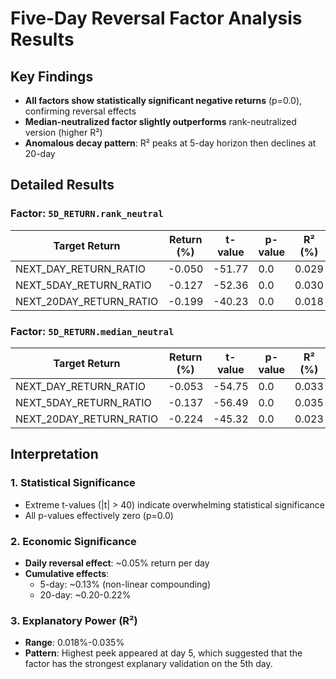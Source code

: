 # Five-Day Reversal Factor Analysis Results

## Key Findings
- **All factors show statistically significant negative returns** (p=0.0), confirming reversal effects
- **Median-neutralized factor slightly outperforms** rank-neutralized version (higher R²)
- **Anomalous decay pattern**: R² peaks at 5-day horizon then declines at 20-day

## Detailed Results

### Factor: `5D_RETURN.rank_neutral`
| Target Return        | Return (%) | t-value    | p-value | R² (%) | Observations |
|-----------------------|------------|------------|---------|--------|--------------|
| NEXT_DAY_RETURN_RATIO | -0.050     | -51.77     | 0.0     | 0.029  | 9,093,094    |
| NEXT_5DAY_RETURN_RATIO| -0.127     | -52.36     | 0.0     | 0.030  | 9,093,094    |
| NEXT_20DAY_RETURN_RATIO| -0.199     | -40.23     | 0.0     | 0.018  | 9,093,094    |

### Factor: `5D_RETURN.median_neutral`
| Target Return        | Return (%) | t-value    | p-value | R² (%) | Observations |
|-----------------------|------------|------------|---------|--------|--------------|
| NEXT_DAY_RETURN_RATIO | -0.053     | -54.75     | 0.0     | 0.033  | 9,093,094    |
| NEXT_5DAY_RETURN_RATIO| -0.137     | -56.49     | 0.0     | 0.035  | 9,093,094    |
| NEXT_20DAY_RETURN_RATIO| -0.224     | -45.32     | 0.0     | 0.023  | 9,093,094    |

## Interpretation

### 1. Statistical Significance
- Extreme t-values (|t| > 40) indicate overwhelming statistical significance
- All p-values effectively zero (p=0.0)

### 2. Economic Significance
- **Daily reversal effect**: ~0.05% return per day
- **Cumulative effects**:
  - 5-day: ~0.13% (non-linear compounding)
  - 20-day: ~0.20-0.22%

### 3. Explanatory Power (R²)
- **Range**: 0.018%-0.035%
- **Pattern**:
    Highest peek appeared at day 5, which suggested that the factor has the strongest explanary validation on the 5th day.